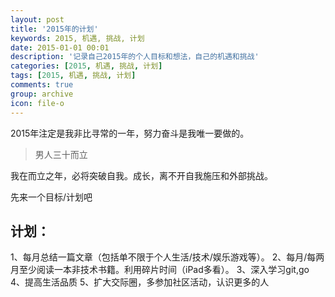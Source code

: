 ```yaml
---
layout: post
title: '2015年的计划'
keywords: 2015, 机遇, 挑战, 计划
date: 2015-01-01 00:01
description: '记录自己2015年的个人目标和想法，自己的机遇和挑战'
categories: [2015, 机遇, 挑战, 计划]
tags: [2015, 机遇, 挑战, 计划]
comments: true
group: archive
icon: file-o
---
```


2015年注定是我非比寻常的一年，努力奋斗是我唯一要做的。

> 男人三十而立

我在而立之年，必将突破自我。成长，离不开自我施压和外部挑战。

先来一个目标/计划吧

## 计划： ##

1、每月总结一篇文章（包括单不限于个人生活/技术/娱乐游戏等）。
2、每月/每两月至少阅读一本非技术书籍。利用碎片时间（iPad多看）。
3、深入学习git,go
4、提高生活品质
5、扩大交际圈，多参加社区活动，认识更多的人